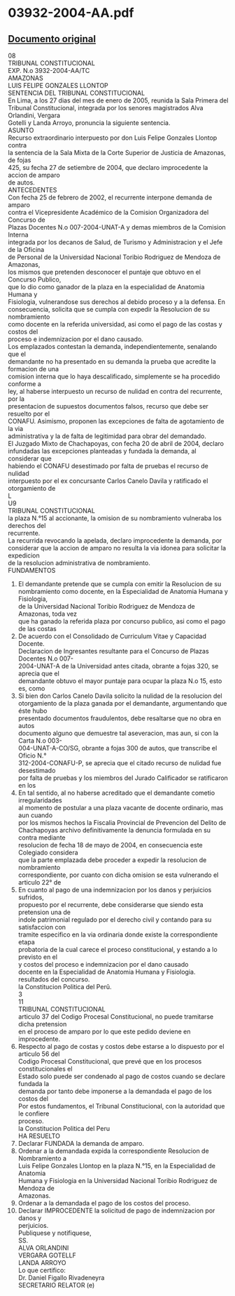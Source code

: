 
03932-2004-AA.pdf
=================
  
[Documento original](https://tc.gob.pe/jurisprudencia/2005/03932-2004-AA.pdf)  
---  
08  
TRIBUNAL CONSTITUCIONAL  
EXP. N.o 3932-2004-AA/TC  
AMAZONAS  
LUIS FELIPE GONZALES LLONTOP  
SENTENCIA DEL TRIBUNAL CONSTITUCIONAL  
En Lima, a los 27 dias del mes de enero de 2005, reunida la Sala Primera del  
Tribunal Constitucional, integrada por los senores magistrados Alva Orlandini, Vergara  
Gotelli y Landa Arroyo, pronuncia la siguiente sentencia.  
ASUNTO  
Recurso extraordinario interpuesto por don Luis Felipe Gonzales Llontop contra  
la sentencia de la Sala Mixta de la Corte Superior de Justicia de Amazonas, de fojas  
425, su fecha 27 de setiembre de 2004, que declaro improcedente la accion de amparo  
de autos.  
ANTECEDENTES  
Con fecha 25 de febrero de 2002, el recurrente interpone demanda de amparo  
contra el Vicepresidente Académico de la Comision Organizadora del Concurso de  
Plazas Docentes N.o 007-2004-UNAT-A y demas miembros de la Comision Interna  
integrada por los decanos de Salud, de Turismo y Administracion y el Jefe de la Oficina  
de Personal de la Universidad Nacional Toribio Rodriguez de Mendoza de Amazonas,  
los mismos que pretenden desconocer el puntaje que obtuvo en el Concurso Publico,  
que lo dio como ganador de la plaza en la especialidad de Anatomia Humana y  
Fisiologia, vulnerandose sus derechos al debido proceso y a la defensa. En  
consecuencia, solicita que se cumpla con expedir la Resolucion de su nombramiento  
como docente en la referida universidad, asi como el pago de las costas y costos del  
proceso e indemnizacion por el dano causado.  
Los emplazados contestan la demanda, independientemente, senalando que el  
demandante no ha presentado en su demanda la prueba que acredite la formacion de una  
comision interna que lo haya descalificado, simplemente se ha procedido conforme a  
ley, al haberse interpuesto un recurso de nulidad en contra del recurrente, por la  
presentacion de supuestos documentos falsos, recurso que debe ser resuelto por el  
CONAFU. Asimismo, proponen las excepciones de falta de agotamiento de la via  
administrativa y la de falta de legitimidad para obrar del demandado.  
El Juzgado Mixto de Chachapoyas, con fecha 20 de abril de 2004, declaro  
infundadas las excepciones planteadas y fundada la demanda, al considerar que  
habiendo el CONAFU desestimado por falta de pruebas el recurso de nulidad  
interpuesto por el ex concursante Carlos Canelo Davila y ratificado el otorgamiento de  
L  
U9  
TRIBUNAL CONSTITUCIONAL  
la plaza N.°15 al accionante, la omision de su nombramiento vulneraba los derechos del  
recurrente.  
La recurrida revocando la apelada, declaro improcedente la demanda, por  
considerar que la accion de amparo no resulta la via idonea para solicitar la expedicion  
de la resolucion administrativa de nombramiento.  
FUNDAMENTOS  
1. El demandante pretende que se cumpla con emitir la Resolucion de su  
nombramiento como docente, en la Especialidad de Anatomia Humana y Fisiologia,  
de la Universidad Nacional Toribio Rodriguez de Mendoza de Amazonas, toda vez  
que ha ganado la referida plaza por concurso publico, asi como el pago de las costas  
2. De acuerdo con el Consolidado de Curriculum Vitae y Capacidad Docente.  
Declaracion de Ingresantes resultante para el Concurso de Plazas Docentes N.o 007-  
2004-UNAT-A de la Universidad antes citada, obrante a fojas 320, se aprecia que el  
demandante obtuvo el mayor puntaje para ocupar la plaza N.o 15, esto es, como  
3. Si bien don Carlos Canelo Davila solicito la nulidad de la resolucion del  
otorgamiento de la plaza ganada por el demandante, argumentando que éste hubo  
presentado documentos fraudulentos, debe resaltarse que no obra en autos  
documento alguno que demuestre tal aseveracion, mas aun, si con la Carta N.o 003-  
004-UNAT-A-CO/SG, obrante a fojas 300 de autos, que transcribe el Oficio N.°  
312-2004-CONAFU-P, se aprecia que el citado recurso de nulidad fue desestimado  
por falta de pruebas y los miembros del Jurado Calificador se ratificaron en los  
4. En tal sentido, al no haberse acreditado que el demandante cometio irregularidades  
al momento de postular a una plaza vacante de docente ordinario, mas aun cuando  
por los mismos hechos la Fiscalia Provincial de Prevencion del Delito de  
Chachapoyas archivo definitivamente la denuncia formulada en su contra mediante  
resolucion de fecha 18 de mayo de 2004, en consecuencia este Colegiado considera  
que la parte emplazada debe proceder a expedir la resolucion de nombramiento  
correspondiente, por cuanto con dicha omision se esta vulnerando el articulo 22° de  
5. En cuanto al pago de una indemnizacion por los danos y perjuicios sufridos,  
propuesto por el recurrente, debe considerarse que siendo esta pretension una de  
indole patrimonial regulado por el derecho civil y contando para su satisfaccion con  
tramite especifico en la via ordinaria donde existe la correspondiente etapa  
probatoria de la cual carece el proceso constitucional, y estando a lo previsto en el  
y costos del proceso e indemnizacion por el dano causado  
docente en la Especialidad de Anatomia Humana y Fisiologia.  
resultados del concurso.  
la Constitucion Politica del Perû.  
3  
11  
TRIBUNAL CONSTITUCIONAL  
articulo 37 del Codigo Procesal Constitucional, no puede tramitarse dicha pretension  
en el proceso de amparo por lo que este pedido deviene en improcedente.  
6. Respecto al pago de costas y costos debe estarse a lo dispuesto por el articulo 56 del  
Codigo Procesal Constitucional, que prevé que en los procesos constitucionales el  
Estado solo puede ser condenado al pago de costos cuando se declare fundada la  
demanda por tanto debe imponerse a la demandada el pago de los costos del  
Por estos fundamentos, el Tribunal Constitucional, con la autoridad que le confiere  
proceso.  
la Constitucion Politica del Peru  
HA RESUELTO  
1. Declarar FUNDADA la demanda de amparo.  
2. Ordenar a la demandada expida la correspondiente Resolucion de Nombramiento a  
Luis Felipe Gonzales Llontop en la plaza N.°15, en la Especialidad de Anatomia  
Humana y Fisiologia en la Universidad Nacional Toribio Rodriguez de Mendoza de  
Amazonas.  
3. Ordenar a la demandada el pago de los costos del proceso.  
4. Declarar IMPROCEDENTE la solicitud de pago de indemnizacion por danos y  
perjuicios.  
Publiquese y notifiquese,  
SS.  
ALVA ORLANDINI  
VERGARA GOTELLF  
LANDA ARROYO  
Lo que certifico:  
Dr. Daniel Figallo Rivadeneyra  
SECRETARIO RELATOR (e)